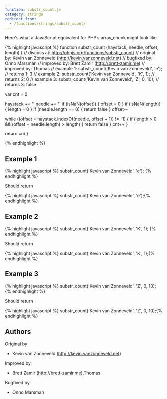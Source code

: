 ```yaml
---
function: substr_count.js
category: strings
redirect_from:
  - /functions/strings/substr_count/
---
```


<!-- WARNING! This file is auto generated by `npm run web:inject`, do not edit by hand -->

Here's what a JavaScript equivalent for PHP’s array_chunk might look like

{% highlight javascript %}
function substr_count (haystack, needle, offset, length) {
  //  discuss at: http://phpjs.org/functions/substr_count/
  // original by: Kevin van Zonneveld (http://kevin.vanzonneveld.net)
  // bugfixed by: Onno Marsman
  // improved by: Brett Zamir (http://brett-zamir.me)
  // improved by: Thomas
  //   example 1: substr_count('Kevin van Zonneveld', 'e');
  //   returns 1: 3
  //   example 2: substr_count('Kevin van Zonneveld', 'K', 1);
  //   returns 2: 0
  //   example 3: substr_count('Kevin van Zonneveld', 'Z', 0, 10);
  //   returns 3: false

  var cnt = 0

  haystack += ''
  needle += ''
  if (isNaN(offset)) {
    offset = 0
  }
  if (isNaN(length)) {
    length = 0
  }
  if (needle.length == 0) {
    return false
  }
  offset--

  while ((offset = haystack.indexOf(needle, offset + 1)) != -1) {
    if (length > 0 && (offset + needle.length) > length) {
      return false
    }
    cnt++
  }

  return cnt
}

{% endhighlight %}

## Example 1

{% highlight javascript %}
substr_count('Kevin van Zonneveld', 'e');
{% endhighlight %}

Should return

{% highlight javascript %}
substr_count('Kevin van Zonneveld', 'e');{% endhighlight %}

## Example 2

{% highlight javascript %}
substr_count('Kevin van Zonneveld', 'K', 1);
{% endhighlight %}

Should return

{% highlight javascript %}
substr_count('Kevin van Zonneveld', 'K', 1);{% endhighlight %}

## Example 3

{% highlight javascript %}
substr_count('Kevin van Zonneveld', 'Z', 0, 10);
{% endhighlight %}

Should return

{% highlight javascript %}
substr_count('Kevin van Zonneveld', 'Z', 0, 10);{% endhighlight %}


## Authors


Original by

- Kevin van Zonneveld (http://kevin.vanzonneveld.net)


Improved by

- Brett Zamir (http://brett-zamir.me),Thomas


Bugfixed by

- Onno Marsman

